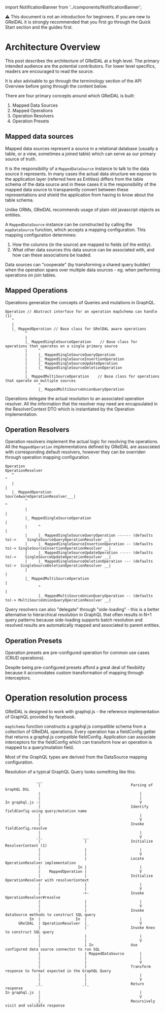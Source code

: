 import NotificationBanner from '../components/NotificationBanner';

<NotificationBanner>
⚠️ This document is not an introduction for beginners. If you are new to GRelDAL it is strongly recommended that you first go through the Quick Start section and the guides first.
</NotificationBanner>

# Architecture Overview

This post describes the architecture of GRelDAL at a high level. The primary intended audience are the potential contributors. For lower level specifics, readers are encouraged to read the source.

It is also advisable to go through the terminology section of the API Overview before going through the content below.

There are four primary concepts around which GRelDAL is built:

1. Mapped Data Sources
2. Mapped Operations
3. Operation Resolvers
4. Operation Presets

## Mapped data sources

Mapped data sources represent a source in a relational database (usually a table, or a view, sometimes a joined table) which can serve as our primary source of truth.

It is the responsibility of a `MappedDataSource` instance to talk to the data source it represents. In many cases the actual data structure we expose to the application layer (referred here as Entities) differs from the table schema of the data source and in these cases it is the responsibility of the mapped data source to transparently convert between these representations and shield the application from having to know about the table schema.

Unlike ORMs, GRelDAL recommends usage of plain old javascript objects as entities.

A `MappedDataSource` instance can be constructed by calling the `mapDataSource` function, which accepts a mapping configuration.
This mapping configuration determines:

1. How the columns (in the source) are mapped to fields (of the entity).
2. What other data sources this data source can be associated with, and how can these associations be loaded.

Data sources can "cooperate" (by transforming a shared query builder) when the operation spans over multiple data sources - eg. when performing operations on join tables.

## Mapped Operations

Operations generalize the concepts of Queries and mutations in GraphQL.

```
Operation // Abstract interface for an operation mapSchema can handle (1)
   ^
   |
   |_ MappedOperation // Base class for GRelDAL aware operations
         ^
         |
         |_ MappedSingleSourceOperation    // Base class for operations that operates on a single primary source
         |     ^
         |     |_ MappedSingleSourceQueryOperation
         |     |_ MappedSingleSourceInsertionOperation
         |     |_ MappedSingleSourceUpdateOperation
         |     |_ MappedSingleSourceDeletionOperation
         |
         |_ MappedMultiSourceOperation    // Base class for operations that operate on multiple sources
               ^
               |_ MappedMultiSourceUnionQueryOperation

```

Operations delegate the actual resolution to an associated operation resolver. All the information that the resolver may need are encapsulated in the ResolverContext DTO which is instantiated by the Operation implementation. 


## Operation Resolvers

Operation resolvers implement the actual logic for resolving the operations. All the `MappedOperation` implementations defined by GRelDAL are associated with corresponding default resolvers, however they can be overriden through operation mapping configuration.

```
Operation                                                                                                      OperationResolver
   ^                                                                                                                          ^
   |                                                                                                                          |
   |_ MappedOperation                                                                          SourceAwareOperationResolver___|
         ^                                                                                                         ^
         |                                                                                                         |
         |_ MappedSingleSourceOperation                                                                            |
         |     ^                                                                                                   |
         |     |_ MappedSingleSourceQueryOperation ------ (defaults to)->     SingleSourceQueryOperationResolver __|
         |     |_ MappedSingleSourceInsertionOperation -- (defaults to)-> SingleSourceInsertionOperationResolver __|
         |     |_ MappedSingleSourceUpdateOperation ----- (defaults to)->    SingleSourceUpdateOperationResolver __|
         |     |_ MappedSingleSourceDeletionOperation --- (defaults to)->  SingleSourceDeletionOperationResolver __|
         |                                                                                                         |
         |_ MappedMultiSourceOperation                                                                             |
               ^                                                                                                   |
               |_ MappedMultiSourceUnionQueryOperation -- (defaults to)-> MultiSourceUnionQueryOperationResolver __|

```

Query resolvers can also "delegate" through "side-loading" - this is a better alternative to hierarchical resolution in GraphQL that often results in N+1 query patterns because side-loading supports batch resolution and resolved results are automatically mapped and associated to parent entities.

## Operation Presets

Operation presets are pre-configured operation for common use cases (CRUD operations).

Despite being pre-configured presets afford a great deal of flexibility because it accomodates custom transformation of mapping through interceptors.

# Operation resolution process

GRelDAL is designed to work with graphql.js - the reference implementation of GraphQL provided by facebook.

`mapSchema` function constructs a graphql.js compatible schema from a collection of GRelDAL operations. Every operation has a fieldConfig getter that returns a graphql.js compatible fieldConfig. Application can associate interceptors for the fieldConfig which can transform how an operation is mapped to a query/mutation field.

Most of the GraphQL types are derived from the DataSource mapping configuration.

Resolution of a typical GraphQL Query looks something like this:

```
              ___
               |                                         Parsing of GraphQL DSL
               |                                             |
               |                                             |
In graphql.js -|                                             V
               |                                         Identify fieldConfig using query/mutation name
               |                                             |
               |                                             V
               |                                         Invoke fieldConfig.resolve
               |                                             |
              _|_                  ___                       V
               |                    |                    Initialize ResolverContext (1)
               |                    |                        |
               |                    |                        V
               |                    |                    Locate OperationResolver implementation
               |                 In |                        |
               |    MappedOperation |                        V
               |                    |                    Initialize OperationResolver with resolverContext
               |                    |                        |
               |                    |                        V
               |                   -+-                   Invoke OperationResolver#resolve
               |                    |                        |
               |                    |                        V
               |                    |                    Invoke dataSource methods to construct SQL query
           In  |                In  |                        |
      GRelDAL  | OperationResolver  |_                       V
               |                    |                    Invoke Knex to construct SQL query
               |                    |                        |
               |                    |                        V
               |                    | In                 Use configured data source connector to run SQL
               |                    | MappedDataSource       |
               |                    |                        |
               |                    |                        V
               |                    |                    Transform response to format expected in the GraphQL Query
               |                    |                        |
               |                    |                        V
              _|_                  _|_                   Return response
In graphql.js  |                                             |
               |                                             V
              _|_                                        Recursively visit and validate response

```
